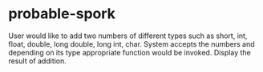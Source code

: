 # probable-spork
 User would like to add two numbers of different types such as short, int, float, double, long double, long int, char. System accepts the numbers and depending on its type appropriate function would be invoked. Display the result of addition.   
